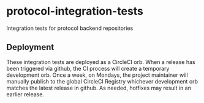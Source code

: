# protocol-integration-tests

Integration tests for protocol backend repositories

## Deployment

These integration tests are deployed as a CircleCI orb. When a release has been triggered via github, the CI process
will create a temporary development orb. Once a week, on Mondays, the project maintainer will manually publish to the
global CircleCI Registry whichever development orb matches the latest release in github. As needed, hotfixes may
result in an earlier release.
